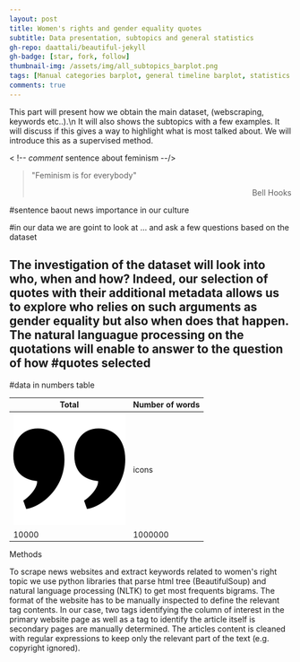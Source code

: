 ```yaml
---
layout: post
title: Women's rights and gender equality quotes 
subtitle: Data presentation, subtopics and general statistics
gh-repo: daattali/beautiful-jekyll
gh-badge: [star, fork, follow]
thumbnail-img: /assets/img/all_subtopics_barplot.png
tags: [Manual categories barplot, general timeline barplot, statistics (total number, mean length, number of words, size etc)]
comments: true
---
```

This part will present how we obtain the main dataset, (webscraping, keywords etc..).\n
It will also shows the subtopics with a few examples. It will discuss if this gives a way to highlight what is most talked about. We will introduce this as a supervised method.  



< !-- *comment* sentence about feminism --/>  
> "Feminism is for everybody" 
>
> <div style="text-align: right"> Bell Hooks </div>


#sentence baout news importance in our culture

#in our data we are goint to look at ... and ask a few questions based on the dataset

The investigation of the dataset will look into who, when and how? 
Indeed, our selection of quotes with their additional metadata allows us to explore who relies on such arguments as gender equality but also when does that happen. The natural languague processing on the quotations will enable to answer to the question of how 
#quotes selected
---------

#data in numbers table


 Total      | Number of words 
 --|--
 ![Alt text](/assets/img/quotes_icon.png)   | icons         
 10000      | 1000000       


Methods 

To scrape news websites and extract keywords related to women's right topic we use python libraries that parse html tree (BeautifulSoup) and natural language processing (NLTK) to get most frequents bigrams. The format of the website has to be manually inspected to define the relevant tag contents. In our case, two tags identifying the column of interest in the primary website page as well as a tag to identify the article itself is secondary pages are manually determined. The articles content is cleaned with regular expressions to keep only the relevant part of the text (e.g. copyright ignored).
